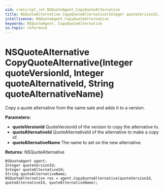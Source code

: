 ```yaml
---
uid: crmscript_ref_NSQuoteAgent_CopyQuoteAlternative
title: NSQuoteAlternative CopyQuoteAlternative(Integer quoteVersionId, Integer quoteAlternativeId, String quoteAlternativeName)
intellisense: NSQuoteAgent.CopyQuoteAlternative
keywords: NSQuoteAgent, CopyQuoteAlternative
so.topic: reference
---
```


# NSQuoteAlternative CopyQuoteAlternative(Integer quoteVersionId, Integer quoteAlternativeId, String quoteAlternativeName)

Copy a quote alternative from the same sale and adds it to a version.

**Parameters:**
 - **quoteVersionId** QuoteVersionId of the version to copy the alternative to.
 - **quoteAlternativeId** QuoteAlternativeId of the alternative to make a copy of.
 - **quoteAlternativeName** The name to set on the new alternative.

**Returns:** NSQuoteAlternative

```crmscript
NSQuoteAgent agent;
Integer quoteVersionId;
Integer quoteAlternativeId;
String quoteAlternativeName;
NSQuoteAlternative res = agent.CopyQuoteAlternative(quoteVersionId, quoteAlternativeId, quoteAlternativeName);
```

